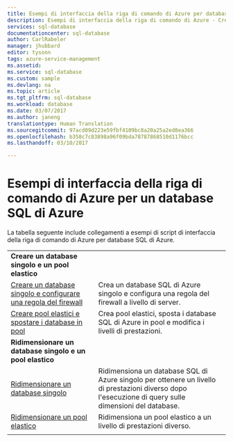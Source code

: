 ```yaml
---
title: Esempi di interfaccia della riga di comando di Azure per database SQL | Documentazione Microsoft
description: Esempi di interfaccia della riga di comando di Azure - Creare e gestire server per database SQL di Azure, pool elastici, database e firewall.
services: sql-database
documentationcenter: sql-database
author: CarlRabeler
manager: jhubbard
editor: tysonn
tags: azure-service-management
ms.assetid: 
ms.service: sql-database
ms.custom: sample
ms.devlang: na
ms.topic: article
ms.tgt_pltfrm: sql-database
ms.workload: database
ms.date: 03/07/2017
ms.author: janeng
translationtype: Human Translation
ms.sourcegitcommit: 97acd09d223e59fbf4109bc8a20a25a2ed8ea366
ms.openlocfilehash: b358c7c83898a96f09bda78787868510d1176bcc
ms.lasthandoff: 03/10/2017

---
```


# <a name="azure-cli-samples-for-azure-sql-database"></a>Esempi di interfaccia della riga di comando di Azure per un database SQL di Azure

La tabella seguente include collegamenti a esempi di script di interfaccia della riga di comando di Azure per database SQL di Azure.

| |  |
|---|---|
|**Creare un database singolo e un pool elastico**||
| [Creare un database singolo e configurare una regola del firewall](scripts/sql-database-create-and-configure-database-cli.md) | Crea un database SQL di Azure singolo e configura una regola del firewall a livello di server. |
| [Creare pool elastici e spostare i database in pool](scripts/sql-database-move-database-between-pools-cli.md) | Crea pool elastici, sposta i database SQL di Azure in pool e modifica i livelli di prestazioni.|
|**Ridimensionare un database singolo e un pool elastico**||
| [Ridimensionare un database singolo](scripts/sql-database-monitor-and-scale-database-cli.md) | Ridimensiona un database SQL di Azure singolo per ottenere un livello di prestazioni diverso dopo l'esecuzione di query sulle dimensioni del database. |
| [Ridimensionare un pool elastico](scripts/sql-database-scale-pool-cli.md) | Ridimensiona un pool elastico a un livello di prestazioni diverso.  |
|||

